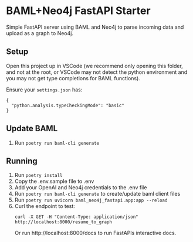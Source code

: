 # BAML+Neo4j FastAPI Starter

Simple FastAPI server using BAML and Neo4j to parse incoming data and upload as a graph to Neo4j.

## Setup

Open this project up in VSCode (we recommend only opening this folder, and not at the root, or VSCode may not detect the python environment and you may not get type completions for BAML functions).

Ensure your `settings.json` has:

```
{
  "python.analysis.typeCheckingMode": "basic"
}
```

## Update BAML

1. Run `poetry run baml-cli generate`

## Running

1. Run `poetry install`
2. Copy the .env.sample file to .env
3. Add your OpenAI and Neo4j credentials to the .env file
4. Run `poetry run baml-cli generate` to create/update baml client files
5. Run `poetry run uvicorn baml_neo4j_fastapi.app:app --reload`
6. Curl the endpoint to test:
   ```
   curl -X GET -H "Content-Type: application/json" http://localhost:8000/resume_to_graph
   ```
   Or run http://localhost:8000/docs to run FastAPIs interactive docs.
